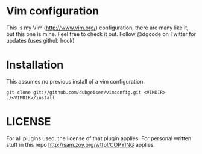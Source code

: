 Vim configuration
=================

This is my Vim (http://www.vim.org/) configuration, there are many like
it, but this one is mine.  Feel free to check it out.  Follow @dgcode on
Twitter for updates (uses github hook)


Installation
============
This assumes no previous install of a vim configuration.

    git clone git://github.com/dubgeiser/vimconfig.git <VIMDIR>
    ./<VIMDIR>/install


LICENSE
=======
For all plugins used, the license of that plugin applies.
For personal written stuff in this repo http://sam.zoy.org/wtfpl/COPYING applies.


